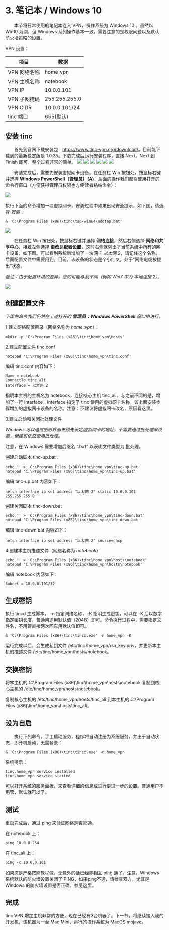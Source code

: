 # 3. 笔记本 / Windows 10

　　本节将日常使用的笔记本连入 VPN，操作系统为 Windows 10 。虽然以 Win10 为例，但 Windows 系列操作基本一致，需要注意的是权限问题以及默认防火墙策略的设置。



VPN 设置：

| 项目         | 数据            |
| ------------ | --------------- |
| VPN 网络名称 | home_vpn        |
| VPN 主机名称 | notebook    |
| VPN IP       | 10.0.0.101      |
| VPN 子网掩码 | 255.255.255.0   |
| VPN CIDR     | 10.0.0.101/24   |
| tinc 端口    | 655(默认)       |



## 安装 tinc

　　首先到官网下载安装包　<https://www.tinc-vpn.org/download/>。目前能下载到的最新稳定版是 1.0.35。下载完成后运行安装程序，直接 Next，Next 到 Finish 即可，整个过程非常的简单。
![](./images/win_setup_0.png)
![](./images/win_setup_1.png)
![](./images/win_setup_2.png)
![](./images/win_setup_3.png)
![](./images/win_setup_4.png)
![](./images/win_setup_5.png)



　　安装完成后，需要先安装虚拟网卡设备。在任务栏 Win 按钮处，按鼠标右键并选择 **Windows PowerShell（管理员）(A)**，后面的操作我们都将使用打开的命令行窗口（方便获得管理员权限也方便读者粘帖命令）：

![](./images/win_setup_ps.png)



执行下面的命令增加一块虚拟网卡，安装过程中如果出现安全提示，如下图，请选择 *安装*：

```
& 'C:\Program Files (x86)\tinc\tap-win64\addtap.bat'
```
![](./images/win_setup_tap.png)



　　在任务栏 Win 按钮处，按鼠标右键并选择 **网络连接**，然后右侧选择 **网络和共享中心**，接着左侧选择 **更改适配器设置**，这时右侧就列出了当前系统中所有的网卡设备，如下图。可以看到系统新增加了一块网卡 *以太网 2*，请记住这个名称，后面配置文件中需要用到。目前，该设备的状态是个小红叉，处于“网络电缆被拔出”状态。

*备注：由于配置环境的差异，您的可能与我不同（例如 Win7 中为 *本地连接 2*）。*

![](./images/win_setup_net.png)



## 创建配置文件

*下面的命令我们仍然在上述打开的 **管理员：Windows PowerShell** 窗口中进行。*



1.建立网络配置目录（网络名称为 *home_vpn*）：

```
mkdir -p 'C:\Program Files (x86)\tinc\home_vpn\hosts'
```



2.建立配置文件 tinc.conf

```
notepad 'C:\Program Files (x86)\tinc\home_vpn\tinc.conf'
```

编辑 tinc.conf 内容如下：

```
Name = notebook
ConnectTo tinc_ali
Interface = 以太网 2
```

指明本主机的主机名为 notebook，连接核心主机 tinc_ali。与之前不同的是，增加了一行 Interface。Interface 指定了 tinc 使用的虚拟网卡名称，该上面安装步骤增加的虚拟网卡设备的名称。注意：不建议将虚拟网卡改名，原因看这里。



3.建立启动和关闭批处理文件

*Windows 可以通过图形界面来预先设定虚拟网卡的地址，不需要通过批处理来设置，但建议依然使用批处理。*

注意，在 Windows 需要增加后缀名 “.bat” 以表明文件类型为 批处理。

创建启动脚本 tinc-up.bat：

```
echo '' > 'C:\Program Files (x86)\tinc\home_vpn\tinc-up.bat'
notepad 'C:\Program Files (x86)\tinc\home_vpn\tinc-up.bat'
```

编辑 tinc-up.bat 内容如下：

```
netsh interface ip set address "以太网 2" static 10.0.0.101 255.255.255.0
```

创建关闭脚本 tinc-down.bat
```
echo '' > 'C:\Program Files (x86)\tinc\home_vpn\tinc-down.bat'
notepad 'C:\Program Files (x86)\tinc\home_vpn\tinc-down.bat'
```
编辑 tinc-down.bat 内容如下：

```
netsh interface ip set address "以太网 2" source=dhcp
```



4.创建本主机描述文件（网络名称为 *notebook*）

```
echo '' > 'C:\Program Files (x86)\tinc\home_vpn\hosts\notebook'
notepad 'C:\Program Files (x86)\tinc\home_vpn\hosts\notebook'
```

编辑 notebook 内容如下：

```
Subnet = 10.0.0.101/32
```



## 生成密钥

执行 tincd 生成脚本， -n 指定网络名称，-K 指明生成密钥，可以在 -K 后以数字指定密钥长度，普通用途用默认值（2048）即可。命令执行过程中，需要指定文件名，不用管直接两次回车用默认值即可。

```
& 'C:\Program Files (x86)\tinc\tincd.exe' -n home_vpn -K
```

运行完成以后，会生成私钥文件 /etc/tinc/home_vpn/rsa_key.priv，并更新本主机的描述文件 /etc/tinc/home_vpn/hosts/notebook。



## 交换密钥

将本主机的 C:\Program Files (x86)\tinc\home_vpn\hosts\notebook 复制到核心主机的 /etc/tinc/home_vpn/hosts/notebook。

复制核心主机的 /etc/tinc/home_vpn/hosts/tinc_ali 到本主机的 C:\Program Files (x86)\tinc\home_vpn\hosts\tinc_ali。



## 设为自启

　　执行下列命令，手工启动服务，程序将自动注册为系统服务，并出于自动状态，即开机启动，无需登录：

```
& 'C:\Program Files (x86)\tinc\tincd.exe' -n home_vpn
```

系统提示：

```
tinc.home_vpn service installed
tinc.home_vpn service started
```

可以打开系统的服务面板，来查看详细的信息或进行更进一步的设置。普通用户不用管，默认就可以了。





## 测试

重启完成后，通过 ping 来验证网络是否互通。

在 notebook 上：

```
ping 10.0.0.254
```
在 tinc_ali 上：

```
ping -c 10.0.0.101
```

如果您是严格按照教程做，无意外的话已经能相互 ping 通了。注意，Windows 系统默认的防火墙设置关闭了 PING，如果ping不通，请检查双方，尤其是 Windows 的防火墙设置是否正确。参见这里。



## 完成

tinc VPN 增加主机非常的方便，现在已经有3台机器了。下一节，将继续接入我的开发机，该机器为一台 Mac Mini，运行的操作系统为 MacOS mojave。

